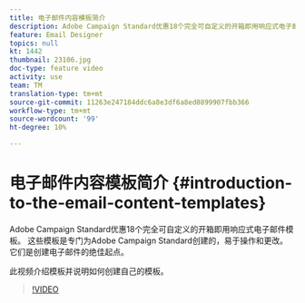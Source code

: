 ```yaml
---
title: 电子邮件内容模板简介
description: Adobe Campaign Standard优惠18个完全可自定义的开箱即用响应式电子邮件模板。  这些模板是专门为Adobe Campaign Standard创建的，易于操作和更改。 它们是创建电子邮件的绝佳起点。
feature: Email Designer
topics: null
kt: 1442
thumbnail: 23106.jpg
doc-type: feature video
activity: use
team: TM
translation-type: tm+mt
source-git-commit: 11263e247184ddc6a8e3df6a8ed0899907fbb366
workflow-type: tm+mt
source-wordcount: '99'
ht-degree: 10%

---
```



# 电子邮件内容模板简介 {#introduction-to-the-email-content-templates}

Adobe Campaign Standard优惠18个完全可自定义的开箱即用响应式电子邮件模板。 这些模板是专门为Adobe Campaign Standard创建的，易于操作和更改。 它们是创建电子邮件的绝佳起点。

此视频介绍模板并说明如何创建自己的模板。

>[!VIDEO](https://video.tv.adobe.com/v/23106?quality=12)
